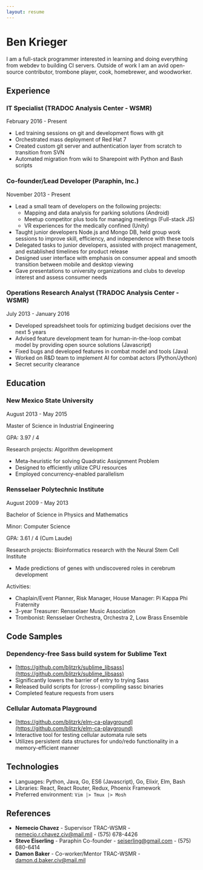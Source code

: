 ```yaml
---
layout: resume
---
```


# Ben Krieger

I am a full-stack programmer interested in learning and doing everything from
webdev to building CI servers. Outside of work I am an avid open-source 
contributor, trombone player, cook, homebrewer, and woodworker.

## Experience

### IT Specialist (TRADOC Analysis Center - WSMR)

February 2016 - Present

* Led training sessions on git and development flows with git
* Orchestrated mass deployment of Red Hat 7
* Created custom git server and authentication layer from scratch to transition from SVN
* Automated migration from wiki to Sharepoint with Python and Bash scripts

### Co-founder/Lead Developer (Paraphin, Inc.)

November 2013 - Present

* Lead a small team of developers on the following projects:
    * Mapping and data analysis for parking solutions (Android)
    * Meetup competitor plus tools for managing meetings (Full-stack JS)
    * VR experiences for the medically confined (Unity)
* Taught junior developers Node.js and Mongo DB, held group work sessions to improve skill, efficiency, and independence with these tools 
* Delegated tasks to junior developers, assisted with project management, and established timelines for product release
* Designed user interface with emphasis on consumer appeal and smooth transition between mobile and desktop viewing
* Gave presentations to university organizations and clubs to develop interest and assess consumer needs


### Operations Research Analyst (TRADOC Analysis Center - WSMR)

July 2013 - January 2016

* Developed spreadsheet tools for optimizing budget decisions over the next 5 years
* Advised feature development team for human-in-the-loop combat model by providing open source solutions (Javascript)
* Fixed bugs and developed features in combat model and tools (Java)
* Worked on R&D team to implement AI for combat actors (Python/Jython)
* Secret security clearance

## Education

### New Mexico State University

August 2013 - May 2015

Master of Science in Industrial Engineering

GPA: 3.97 / 4

Research projects: Algorithm development

* Meta-heuristic for solving Quadratic Assignment Problem
* Designed to efficiently utilize CPU resources
* Employed concurrency-enabled parallelism

### Rensselaer Polytechnic Institute

August 2009 - May 2013

Bachelor of Science in Physics and Mathematics

Minor: Computer Science

GPA: 3.61 / 4 (Cum Laude)

Research projects: Bioinformatics research with the Neural Stem Cell Institute

* Made predictions of genes with undiscovered roles in cerebrum development

Activities:

* Chaplain/Event Planner, Risk Manager, House Manager: Pi Kappa Phi Fraternity
* 3-year Treasurer: Rensselaer Music Association
* Trombonist: Rensselaer Orchestra, Orchestra 2, Low Brass Ensemble

## Code Samples

### Dependency-free Sass build system for Sublime Text

* [https://github.com/blitzrk/sublime_libsass](https://github.com/blitzrk/sublime_libsass)
* Significantly lowers the barrier of entry to trying Sass
* Released build scripts for (cross-) compiling sassc binaries
* Completed feature requests from users

### Cellular Automata Playground

* [https://github.com/blitzrk/elm-ca-playground](https://github.com/blitzrk/elm-ca-playground)
* Interactive tool for testing cellular automata rule sets
* Utilizes persistent data structures for undo/redo functionality in a memory-efficient manner

## Technologies

* Languages: Python, Java, Go, ES6 (Javascript), Go, Elixir, Elm, Bash
* Libraries: React, React Router, Redux, Phoenix Framework
* Preferred environment: `Vim |> Tmux |> Mosh`

## References

* **Nemecio Chavez** - Supervisor TRAC-WSMR - nemecio.r.chavez.civ@mail.mil - (575) 678-4426
* **Steve Eiserling** - Paraphin Co-founder - seiserling@gmail.com - (575) 680-6414
* **Damon Baker** - Co-worker/Mentor TRAC-WSMR - damon.d.baker.civ@mail.mil

&nbsp;
